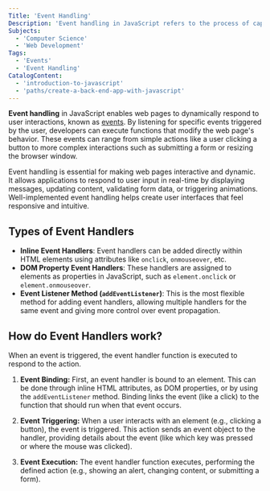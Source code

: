 ```yaml
---
Title: 'Event Handling'
Description: 'Event handling in JavaScript refers to the process of capturing and responding to user interactions within a webpage, such as clicks, key presses, and mouse movements.'
Subjects:
  - 'Computer Science'
  - 'Web Development'
Tags:
  - 'Events'
  - 'Event Handling'
CatalogContent:
  - 'introduction-to-javascript'
  - 'paths/create-a-back-end-app-with-javascript'
---
```


**Event handling** in JavaScript enables web pages to dynamically respond to user interactions, known as [events](https://www.codecademy.com/resources/docs/javascript/events). By listening for specific events triggered by the user, developers can execute functions that modify the web page's behavior. These events can range from simple actions like a user clicking a button to more complex interactions such as submitting a form or resizing the browser window.

Event handling is essential for making web pages interactive and dynamic. It allows applications to respond to user input in real-time by displaying messages, updating content, validating form data, or triggering animations. Well-implemented event handling helps create user interfaces that feel responsive and intuitive.

## Types of Event Handlers

- **Inline Event Handlers**: Event handlers can be added directly within HTML elements using attributes like `onclick`, `onmouseover`, etc.
- **DOM Property Event Handlers**: These handlers are assigned to elements as properties in JavaScript, such as `element.onclick` or `element.onmouseover`.
- **Event Listener Method (`addEventListener`)**: This is the most flexible method for adding event handlers, allowing multiple handlers for the same event and giving more control over event propagation.

## How do Event Handlers work?

When an event is triggered, the event handler function is executed to respond to the action.

1. **Event Binding:**
   First, an event handler is bound to an element. This can be done through inline HTML attributes, as DOM properties, or by using the `addEventListener` method. Binding links the event (like a click) to the function that should run when that event occurs.

2. **Event Triggering:**
   When a user interacts with an element (e.g., clicking a button), the event is triggered. This action sends an event object to the handler, providing details about the event (like which key was pressed or where the mouse was clicked).

3. **Event Execution:**
   The event handler function executes, performing the defined action (e.g., showing an alert, changing content, or submitting a form).
